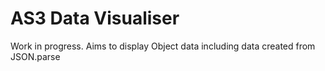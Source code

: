 # AS3 Data Visualiser
Work in progress.
Aims to display Object data including data created from JSON.parse

